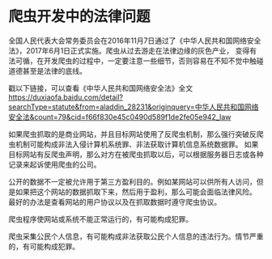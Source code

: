 # 爬虫开发中的法律问题

全国人民代表大会常务委员会在2016年11月7日通过了《中华人民共和国网络安全法》，2017年6月1日正式实施。爬虫从过去游走在法律边缘的灰色产业，
变得有法可循，在开发爬虫的过程中，一定要注意一些细节，否则容易在不知不觉中触碰道德甚至是法律的底线。

戳以下链接，可以查看《中华人民共和国网络安全法》全文
https://duxiaofa.baidu.com/detail?searchType=statute&from=aladdin_28231&originquery=中华人民共和国网络安全法&count=79&cid=f66f830e45c0490d589f1de2fe05e942_law

如果爬虫抓取的是商业网站，并且目标网站使用了反爬虫机制，那么强行突破反爬虫机制可能构成非法入侵计算机系统罪、非法获取计算机信息系统数据罪。
如果目标网站有反爬虫声明，那么对方在被爬虫抓取以后，可以根据服务器日志或各种记录来起诉使用爬虫的公司。

公开的数据不一定被允许用于第三方盈利目的。例如某网站可以供所有人访问，但是如果把这个网站的数据抓取下来，然后用于盈利，那么可能会面临法律风险。
最好的办法是查看网站的用户协议以及在抓取数据时遵守爬虫协议。

爬虫程序使网站或系统不能正常运行的，有可能构成犯罪。

爬虫采集公民个人信息，有可能构成非法获取公民个人信息的违法行为。情节严重的，有可能构成犯罪。


